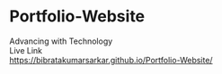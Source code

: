 # Portfolio-Website
Advancing with Technology
<br>
Live Link
<br>
https://bibratakumarsarkar.github.io/Portfolio-Website/
